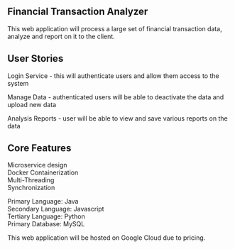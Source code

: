 Financial Transaction Analyzer
-----------------------------

This web application will process a large set of financial transaction data, analyze and report on it to the client.

User Stories
------------

Login Service - this will authenticate users and allow them access to the system  

Manage Data - authenticated users will be able to deactivate the data and upload new data  

Analysis Reports - user will be able to view and save various reports on the data  

Core Features
-------------
Microservice design  
Docker Containerization  
Multi-Threading  
Synchronization  
  
Primary Language: Java  
Secondary Language: Javascript  
Tertiary Language: Python  
Primary Database: MySQL  
  
This web application will be hosted on Google Cloud due to pricing.
